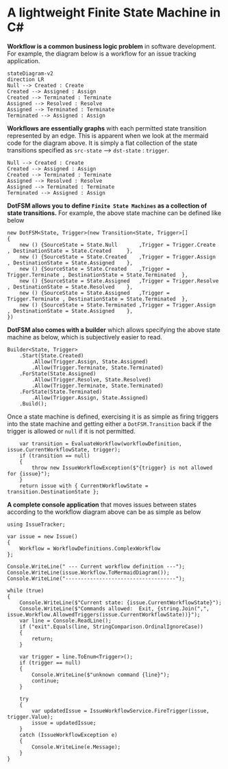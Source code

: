 ﻿# A lightweight Finite State Machine in C#

**Workflow is a common business logic problem** in software development. For example, the diagram below is a workflow for an issue tracking application.
```mermaid
stateDiagram-v2
direction LR
Null --> Created : Create
Created --> Assigned : Assign
Created --> Terminated : Terminate
Assigned --> Resolved : Resolve
Assigned --> Terminated : Terminate
Terminated --> Assigned : Assign
```

**Workflows are essentially graphs** with each permitted state transition represented by an edge. This is apparent when we look at the mermaid code for the diagram above. It is simply a flat collection of the state transitions specified as `src-state` --> `dst-state` : `trigger`. 
```
Null --> Created : Create
Created --> Assigned : Assign
Created --> Terminated : Terminate
Assigned --> Resolved : Resolve
Assigned --> Terminated : Terminate
Terminated --> Assigned : Assign
```

**DotFSM allows you to define `Finite State Machines` as a collection of state transitions.** For example, the above state machine can be defined like below
```
new DotFSM<State, Trigger>(new Transition<State, Trigger>[]
{
    new () {SourceState = State.Null       ,Trigger = Trigger.Create    , DestinationState = State.Created     },
    new () {SourceState = State.Created    ,Trigger = Trigger.Assign    , DestinationState = State.Assigned    },
    new () {SourceState = State.Created    ,Trigger = Trigger.Terminate , DestinationState = State.Terminated  },
    new () {SourceState = State.Assigned   ,Trigger = Trigger.Resolve   , DestinationState = State.Resolved    },
    new () {SourceState = State.Assigned   ,Trigger = Trigger.Terminate , DestinationState = State.Terminated  },
    new () {SourceState = State.Terminated ,Trigger = Trigger.Assign    , DestinationState = State.Assigned    },
})
```
**DotFSM also comes with a builder** which allows specifying the above state machine as below, which is subjectively easier to read.
```
Builder<State, Trigger>
    .Start(State.Created)
        .Allow(Trigger.Assign, State.Assigned)
        .Allow(Trigger.Terminate, State.Terminated)
    .ForState(State.Assigned)
        .Allow(Trigger.Resolve, State.Resolved)
        .Allow(Trigger.Terminate, State.Terminated)
    .ForState(State.Terminated)
        .Allow(Trigger.Assign, State.Assigned)
    .Build();
```

Once a state machine is defined, exercising it is as simple as firing triggers into the state machine and getting either a `DotFSM.Transition` back if the trigger is allowed or `null` if it is not permitted.
```
    var transition = EvaluateWorkflow(workflowDefinition, issue.CurrentWorkflowState, trigger);
    if (transition == null)
    {
        throw new IssueWorkflowException($"{trigger} is not allowed for {issue}");
    }
    return issue with { CurrentWorkflowState = transition.DestinationState };
```

**A complete console application** that moves issues between states according to the workflow diagram above can be as simple as below
```
using IssueTracker;

var issue = new Issue()
{
    Workflow = WorkflowDefinitions.ComplexWorkflow
};

Console.WriteLine(" --- Current workflow definition ---");
Console.WriteLine(issue.Workflow.ToMermaidDiagram());
Console.WriteLine("------------------------------------");

while (true) 
{
    Console.WriteLine($"Current state: {issue.CurrentWorkflowState}");
    Console.WriteLine($"Commands allowed:  Exit, {string.Join(",", issue.Workflow.AllowedTriggers(issue.CurrentWorkflowState))}");
    var line = Console.ReadLine();
    if ("exit".Equals(line, StringComparison.OrdinalIgnoreCase))
    {
        return;
    }

    var trigger = line.ToEnum<Trigger>();
    if (trigger == null) 
    {
        Console.WriteLine($"unknown command {line}");
        continue;
    }

    try
    {
        var updatedIssue = IssueWorkflowService.FireTrigger(issue, trigger.Value);
        issue = updatedIssue;
    }
    catch (IssueWorkflowException e)
    {
        Console.WriteLine(e.Message);
    }
}
```
